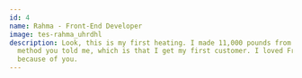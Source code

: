```yaml
---
id: 4
name: Rahma - Front-End Developer
image: tes-rahma_uhrdhl
description: Look, this is my first heating. I made 11,000 pounds from the same
  method you told me, which is that I get my first customer. I loved Freelance
  because of you.
---
```

